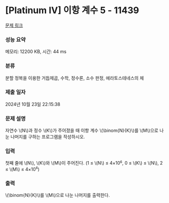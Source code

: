 # [Platinum IV] 이항 계수 5 - 11439 

[문제 링크](https://www.acmicpc.net/problem/11439) 

### 성능 요약

메모리: 12200 KB, 시간: 44 ms

### 분류

분할 정복을 이용한 거듭제곱, 수학, 정수론, 소수 판정, 에라토스테네스의 체

### 제출 일자

2024년 10월 23일 22:15:38

### 문제 설명

<p>자연수 \(N\)과 정수 \(K\)가 주어졌을 때 이항 계수 \(\binom{N}{K}\)를 \(M\)으로 나눈 나머지를 구하는 프로그램을 작성하시오.</p>

### 입력 

 <p>첫째 줄에 \(N\), \(K\)와 \(M\)이 주어진다. (1 ≤ \(N\) ≤ 4×10<sup><span style="font-size:10.8333px">6</span></sup>, 0 ≤ \(K\) ≤ \(N\), 2 ≤ \(M\) ≤ 4×10<sup><span style="font-size:10.8333px">6</span></sup>)</p>

### 출력 

 <p> \(\binom{N}{K}\)를 \(M\)으로 나눈 나머지를 출력한다.</p>

